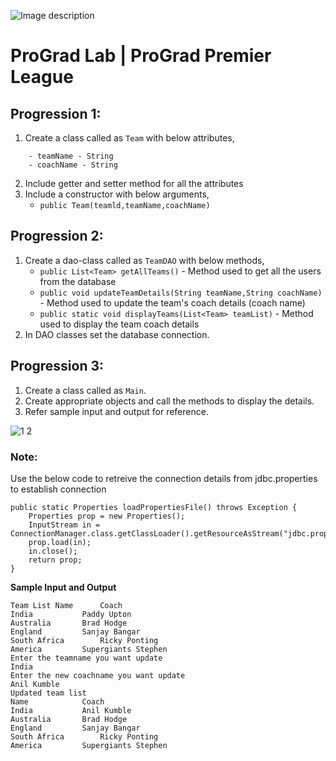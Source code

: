 ![Image description](https://i1.faceprep.in/ProGrad/face-logo-resized.png)

# ProGrad Lab | ProGrad Premier League


## Progression 1:

1. Create a class called as `Team` with below attributes, 
```
	- teamName - String 
	- coachName - String 
```
2. Include getter and setter method for all the attributes 
3. Include a constructor with below arguments, 
 	- `public Team(teamld,teamName,coachName) `



## Progression 2:

1. Create a dao-class called as `TeamDAO` with below methods, 
	- `public List<Team> getAllTeams()` - Method used to get all the users from the database 
	- `public void updateTeamDetails(String teamName,String coachName)` - Method used to update the team's coach details (coach name) 
	- `public static void displayTeams(List<Team> teamList)` - Method used to display the team coach details 
2. In DAO classes set the database connection.  

## Progression 3:
1. Create a class called as `Main`.
2. Create appropriate objects and call the methods to display the details.
3. Refer sample input and output for reference.


![1 2](https://user-images.githubusercontent.com/61002120/76416050-5807d380-63c0-11ea-8d52-9e8750e800f9.png)


### Note:

Use the below code to retreive the connection details from jdbc.properties to establish connection
```
public static Properties loadPropertiesFile() throws Exception {
	Properties prop = new Properties();	
	InputStream in = ConnectionManager.class.getClassLoader().getResourceAsStream("jdbc.properties");
	prop.load(in);
	in.close(); 
	return prop;
}
```    
**Sample Input and Output**
```
Team List Name 		Coach 
India		 	Paddy Upton 
Australia 		Brad Hodge 
England			Sanjay Bangar 
South Africa		Ricky Ponting 
America			Supergiants Stephen 
Enter the teamname you want update 
India 
Enter the new coachname you want update 
Anil Kumble 
Updated team list 
Name 			Coach
India		 	Anil Kumble
Australia 		Brad Hodge 
England			Sanjay Bangar 
South Africa		Ricky Ponting 
America			Supergiants Stephen 
```
